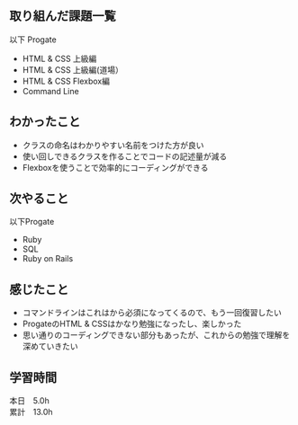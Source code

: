 ## 取り組んだ課題一覧
以下 Progate
- HTML & CSS 上級編
- HTML & CSS 上級編(道場）
- HTML & CSS Flexbox編
- Command Line
## わかったこと
-  クラスの命名はわかりやすい名前をつけた方が良い
-  使い回しできるクラスを作ることでコードの記述量が減る
-  Flexboxを使うことで効率的にコーディングができる
## 次やること
以下Progate
- Ruby
- SQL
- Ruby on Rails
## 感じたこと
- コマンドラインはこれはから必須になってくるので、もう一回復習したい
- ProgateのHTML & CSSはかなり勉強になったし、楽しかった
- 思い通りのコーディングできない部分もあったが、これからの勉強で理解を深めていきたい
## 学習時間
本日　5.0h  
累計　13.0h
